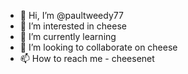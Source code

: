 - 👋 Hi, I’m @paultweedy77
- 👀 I’m interested in cheese
- 🌱 I’m currently learning 
- 💞️ I’m looking to collaborate on cheese
- 📫 How to reach me - cheesenet

<!---
paultweedy77/paultweedy77 is a ✨ special ✨ repository because its `README.md` (this file) appears on your GitHub profile.
You can click the Preview link to take a look at your changes.
--->
